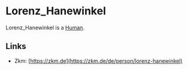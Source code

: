 # Lorenz_Hanewinkel

Lorenz_Hanewinkel is a [Human](40000001.md).

## Links

- Zkm: [https://zkm.de](https://zkm.de/de/person/lorenz-hanewinkel)
